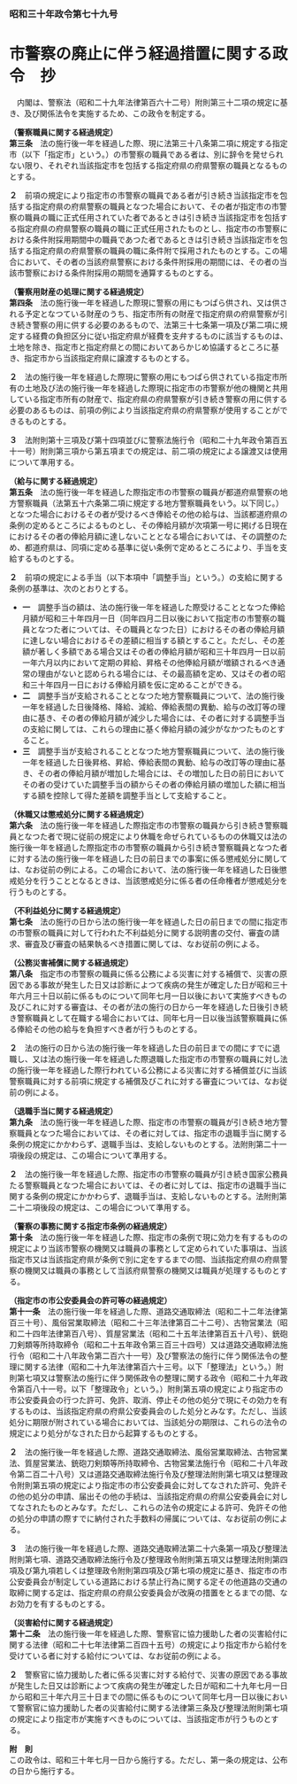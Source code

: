 ### 昭和三十年政令第七十九号  
# 市警察の廃止に伴う経過措置に関する政令　抄  
　内閣は、警察法（昭和二十九年法律第百六十二号）附則第三十二項の規定に基き、及び関係法令を実施するため、この政令を制定する。  
  
**（警察職員に関する経過規定）**  
**第三条**　法の施行後一年を経過した際、現に法第三十八条第二項に規定する指定市（以下「指定市」という。）の市警察の職員である者は、別に辞令を発せられない限り、それぞれ当該指定市を包括する指定府県の府県警察の職員となるものとする。  
  
**２**　前項の規定により指定市の市警察の職員である者が引き続き当該指定市を包括する指定府県の府県警察の職員となつた場合において、その者が指定市の市警察の職員の職に正式任用されていた者であるときは引き続き当該指定市を包括する指定府県の府県警察の職員の職に正式任用されたものとし、指定市の市警察における条件附採用期間中の職員であつた者であるときは引き続き当該指定市を包括する指定府県の府県警察の職員の職に条件附で採用されたものとする。この場合において、その者の当該府県警察における条件附採用の期間には、その者の当該市警察における条件附採用の期間を通算するものとする。  
  
**（警察用財産の処理に関する経過規定）**  
**第四条**　法の施行後一年を経過した際現に警察の用にもつぱら供され、又は供される予定となつている財産のうち、指定市所有の財産で指定府県の府県警察が引き続き警察の用に供する必要のあるもので、法第三十七条第一項及び第二項に規定する経費の負担区分に従い指定府県が経費を支弁するものに該当するものは、土地を除き、指定市と指定府県との間においてあらかじめ協議するところに基き、指定市から当該指定府県に譲渡するものとする。  
  
**２**　法の施行後一年を経過した際現に警察の用にもつぱら供されている指定市所有の土地及び法の施行後一年を経過した際現に指定市の市警察が他の機関と共用している指定市所有の財産で、指定府県の府県警察が引き続き警察の用に供する必要のあるものは、前項の例により当該指定府県の府県警察が使用することができるものとする。  
  
**３**　法附則第十三項及び第十四項並びに警察法施行令（昭和二十九年政令第百五十一号）附則第三項から第五項までの規定は、前二項の規定による譲渡又は使用について準用する。  
  
**（給与に関する経過規定）**  
**第五条**　法の施行後一年を経過した際指定市の市警察の職員が都道府県警察の地方警察職員（法第五十六条第二項に規定する地方警察職員をいう。以下同じ。）となつた場合におけるその者が受けるべき俸給その他の給与は、当該都道府県の条例の定めるところによるものとし、その俸給月額が次項第一号に掲げる日現在におけるその者の俸給月額に達しないこととなる場合においては、その調整のため、都道府県は、同項に定める基準に従い条例で定めるところにより、手当を支給するものとする。  
  
**２**　前項の規定による手当（以下本項中「調整手当」という。）の支給に関する条例の基準は、次のとおりとする。  
* **一**　調整手当の額は、法の施行後一年を経過した際受けることとなつた俸給月額が昭和三十年四月一日（同年四月二日以後において指定市の市警察の職員となつた者については、その職員となつた日）におけるその者の俸給月額に達しない場合におけるその差額に相当する額とすること。ただし、その差額が著しく多額である場合又はその者の俸給月額が昭和三十年四月一日以前一年六月以内において定期の昇給、昇格その他俸給月額が増額されるべき通常の理由がないと認められる場合には、その最高額を定め、又はその者の昭和三十年四月一日における俸給月額を仮に定めることができる。  
* **二**　調整手当が支給されることとなつた地方警察職員について、法の施行後一年を経過した日後降格、降給、減給、俸給表間の異動、給与の改訂等の理由に基き、その者の俸給月額が減少した場合には、その者に対する調整手当の支給に関しては、これらの理由に基く俸給月額の減少がなかつたものとすること。  
* **三**　調整手当が支給されることとなつた地方警察職員について、法の施行後一年を経過した日後昇格、昇給、俸給表間の異動、給与の改訂等の理由に基き、その者の俸給月額が増加した場合には、その増加した日の前日においてその者の受けていた調整手当の額からその者の俸給月額の増加した額に相当する額を控除して得た差額を調整手当として支給すること。  
  
**（休職又は懲戒処分に関する経過規定）**  
**第六条**　法の施行後一年を経過した際指定市の市警察の職員から引き続き警察職員となつた者で現に従前の規定により休職を命ぜられているものの休職又は法の施行後一年を経過した際指定市の市警察の職員から引き続き警察職員となつた者に対する法の施行後一年を経過した日の前日までの事案に係る懲戒処分に関しては、なお従前の例による。この場合において、法の施行後一年を経過した日後懲戒処分を行うこととなるときは、当該懲戒処分に係る者の任命権者が懲戒処分を行うものとする。  
  
**（不利益処分に関する経過規定）**  
**第七条**　法の施行の日から法の施行後一年を経過した日の前日までの間に指定市の市警察の職員に対して行われた不利益処分に関する説明書の交付、審査の請求、審査及び審査の結果執るべき措置に関しては、なお従前の例による。  
  
**（公務災害補償に関する経過規定）**  
**第八条**　指定市の市警察の職員に係る公務による災害に対する補償で、災害の原因である事故が発生した日又は診断によつて疾病の発生が確定した日が昭和三十年六月三十日以前に係るものについて同年七月一日以後において実施すべきもの及びこれに対する審査は、その者が法の施行の日から一年を経過した日後引き続き警察職員として在職する場合においては、同年七月一日以後当該警察職員に係る俸給その他の給与を負担すべき者が行うものとする。  
  
**２**　法の施行の日から法の施行後一年を経過した日の前日までの間にすでに退職し、又は法の施行後一年を経過した際退職した指定市の市警察の職員に対し法の施行後一年を経過した際行われている公務による災害に対する補償並びに当該警察職員に対する前項に規定する補償及びこれに対する審査については、なお従前の例による。  
  
**（退職手当に関する経過規定）**  
**第九条**　法の施行後一年を経過した際、指定市の市警察の職員が引き続き地方警察職員となつた場合においては、その者に対しては、指定市の退職手当に関する条例の規定にかかわらず、退職手当は、支給しないものとする。法附則第二十一項後段の規定は、この場合について準用する。  
  
**２**　法の施行後一年を経過した際、指定市の市警察の職員が引き続き国家公務員たる警察職員となつた場合においては、その者に対しては、指定市の退職手当に関する条例の規定にかかわらず、退職手当は、支給しないものとする。法附則第二十二項後段の規定は、この場合について準用する。  
  
**（警察の事務に関する指定市条例の経過規定）**  
**第十条**　法の施行後一年を経過した際、指定市の条例で現に効力を有するものの規定により当該市警察の機関又は職員の事務として定められていた事項は、当該指定市又は当該指定府県が条例で別に定をするまでの間、当該指定府県の府県警察の機関又は職員の事務として当該府県警察の機関又は職員が処理するものとする。  
  
**（指定市の市公安委員会の許可等の経過規定）**  
**第十一条**　法の施行後一年を経過した際、道路交通取締法（昭和二十二年法律第百三十号）、風俗営業取締法（昭和二十三年法律第百二十二号）、古物営業法（昭和二十四年法律第百八号）、質屋営業法（昭和二十五年法律第百五十八号）、銃砲刀剣類等所持取締令（昭和二十五年政令第三百三十四号）又は道路交通取締法施行令（昭和二十八年政令第二百六十一号）及び警察法の施行に伴う関係法令の整理に関する法律（昭和二十九年法律第百六十三号。以下「整理法」という。）附則第七項又は警察法の施行に伴う関係政令の整理に関する政令（昭和二十九年政令第百八十一号。以下「整理政令」という。）附則第五項の規定により指定市の市公安委員会の行つた許可、免許、取消、停止その他の処分で現にその効力を有するものは、当該指定府県の府県公安委員会のした処分とみなす。ただし、当該処分に期限が附されている場合においては、当該処分の期限は、これらの法令の規定により処分がなされた日から起算するものとする。  
  
**２**　法の施行後一年を経過した際、道路交通取締法、風俗営業取締法、古物営業法、質屋営業法、銃砲刀剣類等所持取締令、古物営業法施行令（昭和二十八年政令第二百二十八号）又は道路交通取締法施行令及び整理法附則第七項又は整理政令附則第五項の規定により指定市の市公安委員会に対してなされた許可、免許その他の処分の申請、届出その他の手続は、当該指定府県の府県公安委員会に対してなされたものとみなす。ただし、これらの法令の規定による許可、免許その他の処分の申請の際すでに納付された手数料の帰属については、なお従前の例による。  
  
**３**　法の施行後一年を経過した際、道路交通取締法第二十六条第一項及び整理法附則第七項、道路交通取締法施行令及び整理政令附則第五項又は整理法附則第四項及び第九項若しくは整理政令附則第四項及び第七項の規定に基き、指定市の市公安委員会が制定している道路における禁止行為に関する定その他道路の交通の取締に関する定は、指定府県の府県公安委員会が改廃の措置をとるまでの間、なお効力を有するものとする。  
  
**（災害給付に関する経過規定）**  
**第十二条**　法の施行後一年を経過した際、警察官に協力援助した者の災害給付に関する法律（昭和二十七年法律第二百四十五号）の規定により指定市から給付を受けている者に対する給付については、なお従前の例による。  
  
**２**　警察官に協力援助した者に係る災害に対する給付で、災害の原因である事故が発生した日又は診断によつて疾病の発生が確定した日が昭和二十九年七月一日から昭和三十年六月三十日までの間に係るものについて同年七月一日以後において警察官に協力援助した者の災害給付に関する法律第三条及び整理法附則第七項の規定により指定市が実施すべきものについては、当該指定市が行うものとする。  
  
**附　則**  
この政令は、昭和三十年七月一日から施行する。ただし、第一条の規定は、公布の日から施行する。  
  
